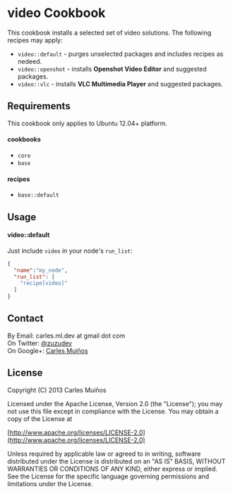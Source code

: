 # video Cookbook

This cookbook installs a selected set of video solutions.
The following recipes may apply:

- `video::default` - purges unselected packages and includes recipes as nedeed.
- `video::openshot` - installs __Openshot Video Editor__ and suggested packages.
- `video::vlc` - installs __VLC Multimedia Player__ and suggested packages.


## Requirements

This cookbook only applies to Ubuntu 12.04+ platform.

#### cookbooks
- `core`
- `base`

#### recipes
- `base::default`


## Usage

#### video::default
Just include `video` in your node's `run_list`:

```json
{
  "name":"my_node",
  "run_list": [
    "recipe[video]"
  ]
}
```


## Contact

By Email:   carles.ml.dev at gmail dot com  
On Twitter: [@zuzudev](https://twitter.com/zuzudev)  
On Google+: [Carles Muiños](https://plus.google.com/109480759201585988691)


## License

Copyright (C) 2013 Carles Muiños

Licensed under the Apache License, Version 2.0 (the "License");
you may not use this file except in compliance with the License.
You may obtain a copy of the License at

[http://www.apache.org/licenses/LICENSE-2.0](http://www.apache.org/licenses/LICENSE-2.0)

Unless required by applicable law or agreed to in writing, software
distributed under the License is distributed on an "AS IS" BASIS,
WITHOUT WARRANTIES OR CONDITIONS OF ANY KIND, either express or implied.
See the License for the specific language governing permissions and
limitations under the License.

